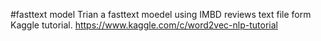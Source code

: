#fasttext model
Trian a fasttext moedel using IMBD reviews text file form Kaggle tutorial. https://www.kaggle.com/c/word2vec-nlp-tutorial
